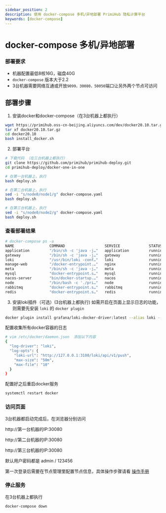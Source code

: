 ```yaml
---
sidebar_position: 2
description: 使用 docker-compose 多机/异地部署 PrimiHub 隐私计算平台
keywords: [docker-compose]
---
```


# docker-compose 多机/异地部署

### 部署要求

* 机器配置最低8核16G，磁盘40G
* `docker-compose` 版本大于2.2
* 3台机器需要网络互通或开放`9099，30080，50050`端口让另外两个节点可访问

## 部署步骤

1. 安装docker和docker-compose（在3台机器上都执行）
```bash
wget https://primihub.oss-cn-beijing.aliyuncs.com/dev/docker20.10.tar.gz
tar xf docker20.10.tar.gz
cd docker20.10
bash install_docker.sh
```

2. 部署平台 
```bash
# 下载代码 （在三台机器上都执行）
git clone https://github.com/primihub/primihub-deploy.git
cd primihub-deploy/docker-one-in-one

# 在第一台机器上，执行
bash deploy.sh

# 在第二台机器上，执行
sed -i "s/node0/node1/g" docker-compose.yaml
bash deploy.sh

# 在第三台机器上，执行
sed -i "s/node0/node2/g" docker-compose.yaml
bash deploy.sh
```

### 查看部署结果
```bash
# docker-compose ps -a
NAME                COMMAND                  SERVICE             STATUS              PORTS
application         "/bin/sh -c 'java -j…"   application         running (healthy)   
gateway             "/bin/sh -c 'java -j…"   gateway             running             
loki                "/usr/bin/loki -conf…"   loki                running             0.0.0.0:3100->3100/tcp, :::3100->3100/tcp
manage-web          "/docker-entrypoint.…"   nginx               running             0.0.0.0:30080->80/tcp, :::30080->80/tcp
meta                "/bin/sh -c 'java -j…"   meta                running (healthy)   0.0.0.0:9099->9099/tcp, :::9099->9099/tcp
mysql               "docker-entrypoint.s…"   mysql               running (healthy)   33060/tcp
nacos-server        "bin/docker-startup.…"   nacos               running (healthy)   0.0.0.0:8848->8848/tcp, :::8848->8848/tcp
node                "/bin/bash -c './pri…"   node                running             0.0.0.0:50050->50050/tcp, :::50050->50050/tcp
rabbitmq            "docker-entrypoint.s…"   rabbitmq            running             25672/tcp
redis               "docker-entrypoint.s…"   redis               running             6379/tcp
```

3. 安装loki插件（可选）(3台机器上都执行)
如需开启在页面上显示日志的功能，则需要先安装 `loki` 的 `docker plugin`

```bash
docker plugin install grafana/loki-docker-driver:latest --alias loki --grant-all-permissions
```

配置收集所有docker容器的日志
```bash
# vim /etc/docker/daemon.json  添加以下内容
{
  "log-driver": "loki",
  "log-opts": {
    "loki-url": "http://127.0.0.1:3100/loki/api/v1/push",
    "max-size": "50m",
    "max-file": "10"
  }
}
```

配置好之后重启docker服务
```bash
systemctl restart docker
```


### 访问页面

3台机器都启动完成后，在浏览器分别访问

http://第一台机器的IP:30080

http://第二台机器的IP:30080

http://第三台机器的IP:30080

默认用户密码都是 admin / 123456

第一次登录后需要在节点管理里配置节点信息，具体操作步骤请看 [操作手册](https://m74hgjmt55.feishu.cn/file/boxcnXqmyAG9VpqjaCb7RP7Isjg)


### 停止服务

在3台机器上都执行
```bash
docker-compose down
```